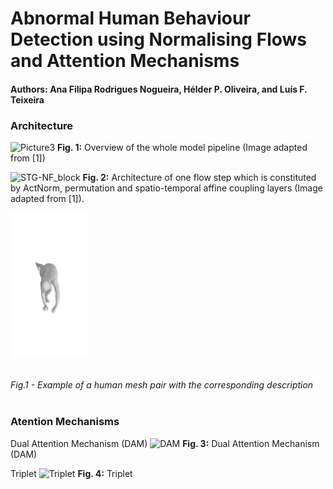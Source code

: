 # Abnormal Human Behaviour Detection using Normalising Flows and Attention Mechanisms
#### Authors: Ana Filipa Rodrigues Nogueira, Hélder P. Oliveira, and Luís F. Teixeira

### Architecture
![Picture3](https://github.com/user-attachments/assets/3a5e5ad0-b8b5-44f6-81b8-e4396b117800)
**Fig. 1:** Overview of the whole model pipeline (Image adapted from [1])

![STG-NF_block](https://github.com/user-attachments/assets/8769ec95-240b-40f5-bb40-0724038fce77)
**Fig. 2:** Architecture of one flow step which is constituted by ActNorm, permutation and spatio-temporal affine coupling layers (Image adapted from [1]).

<p float="left">
  <img src="https://github.com/AnaFilipaNogueira/Follow_instructions_and_correct_your_pose/blob/main/img_a0_new.jpg" width=25% height=50% />
</p></br>
<em>Fig.1 - Example of a human mesh pair with the corresponding description</em><br/><br/>

### Atention Mechanisms
Dual Attention Mechanism (DAM)
![DAM](https://github.com/user-attachments/assets/9b0cbc05-c967-4c19-be6d-38d00b0292a6)
**Fig. 3:** Dual Attention Mechanism (DAM)

Triplet
![Triplet](https://github.com/user-attachments/assets/14bc8abf-6ccc-4d2c-b0f7-121ea660e066)
**Fig. 4:** Triplet

